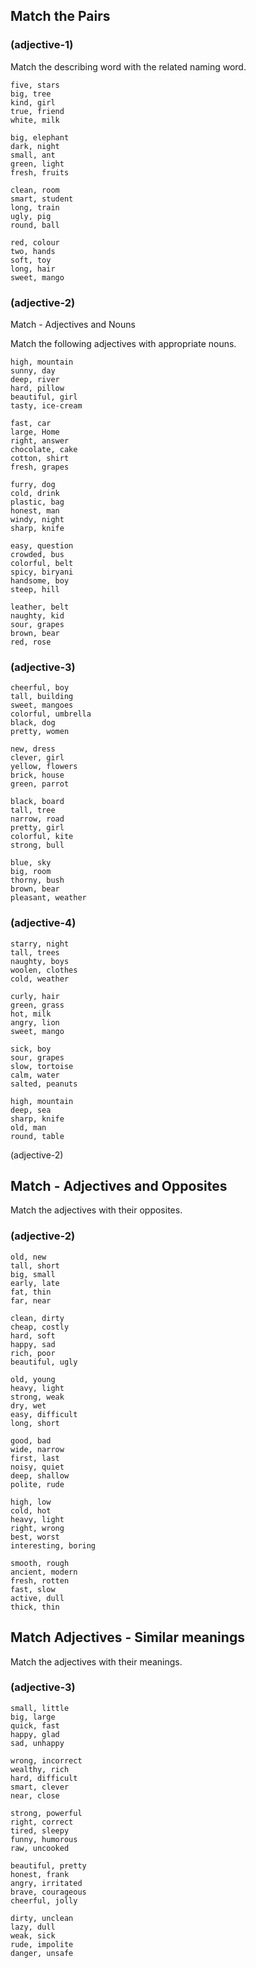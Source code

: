 ## Match the Pairs

### (adjective-1)

Match the describing word with the related naming word.

```
five, stars
big, tree
kind, girl
true, friend
white, milk
```

```
big, elephant
dark, night
small, ant
green, light
fresh, fruits
```

```
clean, room
smart, student
long, train
ugly, pig
round, ball
```

```
red, colour
two, hands
soft, toy
long, hair
sweet, mango
```

### (adjective-2)

Match - Adjectives and Nouns

Match the following adjectives with appropriate nouns.

```
high, mountain
sunny, day
deep, river
hard, pillow
beautiful, girl
tasty, ice-cream
```

```
fast, car
large, Home
right, answer
chocolate, cake
cotton, shirt
fresh, grapes
```

```
furry, dog
cold, drink
plastic, bag
honest, man
windy, night
sharp, knife
```

```
easy, question
crowded, bus
colorful, belt
spicy, biryani
handsome, boy
steep, hill
```

```
leather, belt
naughty, kid
sour, grapes
brown, bear
red, rose
```

### (adjective-3)

```
cheerful, boy
tall, building
sweet, mangoes
colorful, umbrella
black, dog
pretty, women
```

```
new, dress
clever, girl
yellow, flowers
brick, house
green, parrot
```

```
black, board
tall, tree
narrow, road
pretty, girl
colorful, kite
strong, bull
```

```
blue, sky
big, room
thorny, bush
brown, bear
pleasant, weather
```

### (adjective-4)

```
starry, night
tall, trees
naughty, boys
woolen, clothes
cold, weather
```

```
curly, hair
green, grass
hot, milk
angry, lion
sweet, mango
```

```
sick, boy
sour, grapes
slow, tortoise
calm, water
salted, peanuts
```

```
high, mountain
deep, sea
sharp, knife
old, man
round, table
```

(adjective-2)

## Match - Adjectives and Opposites

Match the adjectives with their opposites.

### (adjective-2)

```
old, new
tall, short
big, small
early, late
fat, thin
far, near
```

```
clean, dirty
cheap, costly
hard, soft
happy, sad
rich, poor
beautiful, ugly
```

```
old, young
heavy, light
strong, weak
dry, wet
easy, difficult
long, short
```

```
good, bad
wide, narrow
first, last
noisy, quiet
deep, shallow
polite, rude
```

```
high, low
cold, hot
heavy, light
right, wrong
best, worst
interesting, boring
```

```
smooth, rough
ancient, modern
fresh, rotten
fast, slow
active, dull
thick, thin
```

## Match Adjectives - Similar meanings

Match the adjectives with their meanings.

### (adjective-3)

```
small, little
big, large
quick, fast
happy, glad
sad, unhappy
```

```
wrong, incorrect
wealthy, rich
hard, difficult
smart, clever
near, close
```

```
strong, powerful
right, correct
tired, sleepy
funny, humorous
raw, uncooked
```

```
beautiful, pretty
honest, frank
angry, irritated
brave, courageous
cheerful, jolly
```

```
dirty, unclean
lazy, dull
weak, sick
rude, impolite
danger, unsafe
```
